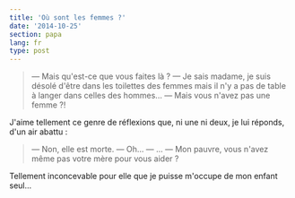 ```yaml
---
title: 'Où sont les femmes ?'
date: '2014-10-25'
section: papa
lang: fr
type: post
---
```


> — Mais qu'est-ce que vous faites là ?
> — Je sais madame, je suis désolé d'être dans les toilettes des femmes mais il n'y a pas de table à langer dans celles des hommes...
> — Mais vous n'avez pas une femme ?!

J'aime tellement ce genre de réflexions que, ni une ni deux, je lui réponds, d'un air abattu :

> — Non, elle est morte.
> — Oh...
> — ...
> — Mon pauvre, vous n'avez même pas votre mère pour vous aider ?

Tellement inconcevable pour elle que je puisse m'occupe de mon enfant seul...
